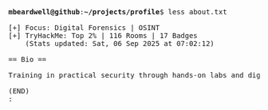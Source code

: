 <pre>

<strong>mbeardwell@github</strong>:<strong>~/projects/profile</strong>$ less about.txt

[+] Focus: Digital Forensics | OSINT
[+] TryHackMe: Top 2% | 116 Rooms | 17 Badges
    (Stats updated: Sat, 06 Sep 2025 at 07:02:12)

== Bio ==

Training in practical security through hands-on labs and digital investigations.

(END)
:
</pre>
